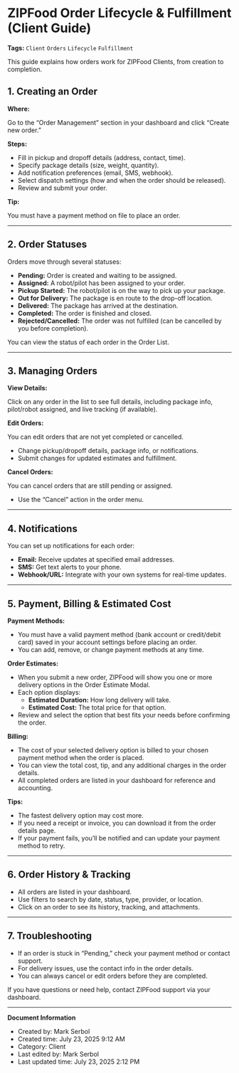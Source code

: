 # ZIPFood Order Lifecycle & Fulfillment (Client Guide)

**Tags:** `Client` `Orders` `Lifecycle` `Fulfillment`

This guide explains how orders work for ZIPFood Clients, from creation to completion.

## **1. Creating an Order**

**Where:**

Go to the “Order Management” section in your dashboard and click “Create new order.”

**Steps:**

- Fill in pickup and dropoff details (address, contact, time).
- Specify package details (size, weight, quantity).
- Add notification preferences (email, SMS, webhook).
- Select dispatch settings (how and when the order should be released).
- Review and submit your order.

**Tip:**

You must have a payment method on file to place an order.

---

## **2. Order Statuses**

Orders move through several statuses:

- **Pending:** Order is created and waiting to be assigned.
- **Assigned:** A robot/pilot has been assigned to your order.
- **Pickup Started:** The robot/pilot is on the way to pick up your package.
- **Out for Delivery:** The package is en route to the drop-off location.
- **Delivered:** The package has arrived at the destination.
- **Completed:** The order is finished and closed.
- **Rejected/Cancelled:** The order was not fulfilled (can be cancelled by you before completion).

You can view the status of each order in the Order List.

---

## **3. Managing Orders**

**View Details:**

Click on any order in the list to see full details, including package info, pilot/robot assigned, and live tracking (if available).

**Edit Orders:**

You can edit orders that are not yet completed or cancelled.

- Change pickup/dropoff details, package info, or notifications.
- Submit changes for updated estimates and fulfillment.

**Cancel Orders:**

You can cancel orders that are still pending or assigned.

- Use the “Cancel” action in the order menu.

---

## **4. Notifications**

You can set up notifications for each order:

- **Email:** Receive updates at specified email addresses.
- **SMS:** Get text alerts to your phone.
- **Webhook/URL:** Integrate with your own systems for real-time updates.

---

## **5. Payment, Billing & Estimated Cost**

**Payment Methods:**

- You must have a valid payment method (bank account or credit/debit card) saved in your account settings before placing an order.
- You can add, remove, or change payment methods at any time.

**Order Estimates:**

- When you submit a new order, ZIPFood will show you one or more delivery options in the Order Estimate Modal.
- Each option displays:
    - **Estimated Duration:** How long delivery will take.
    - **Estimated Cost:** The total price for that option.
- Review and select the option that best fits your needs before confirming the order.

**Billing:**

- The cost of your selected delivery option is billed to your chosen payment method when the order is placed.
- You can view the total cost, tip, and any additional charges in the order details.
- All completed orders are listed in your dashboard for reference and accounting.

**Tips:**

- The fastest delivery option may cost more.
- If you need a receipt or invoice, you can download it from the order details page.
- If your payment fails, you’ll be notified and can update your payment method to retry.

---

## **6. Order History & Tracking**

- All orders are listed in your dashboard.
- Use filters to search by date, status, type, provider, or location.
- Click on an order to see its history, tracking, and attachments.

---

## **7. Troubleshooting**

- If an order is stuck in “Pending,” check your payment method or contact support.
- For delivery issues, use the contact info in the order details.
- You can always cancel or edit orders before they are completed.

If you have questions or need help, contact ZIPFood support via your dashboard.

---

**Document Information**
- Created by: Mark Serbol
- Created time: July 23, 2025 9:12 AM
- Category: Client
- Last edited by: Mark Serbol
- Last updated time: July 23, 2025 2:12 PM